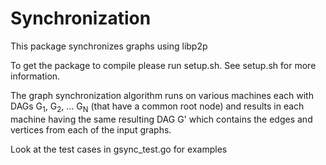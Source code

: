 # Synchronization

This package synchronizes graphs using libp2p

To get the package to compile please run setup.sh. See setup.sh for more information.

The graph synchronization algorithm runs on various machines each with DAGs G<sub>1</sub>, G<sub>2</sub>, ... G<sub>N</sub> (that have a common root node) and results in each machine having the same resulting DAG G' which contains the edges and vertices from each of the input graphs.

Look at the test cases in gsync_test.go for examples